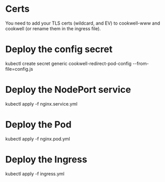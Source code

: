 # Certs
You need to add your TLS certs (wildcard, and EV) to cookwell-www and cookwell (or rename them in the ingress file).

# Deploy the config secret
kubectl create secret generic cookwell-redirect-pod-config --from-file=config.js

# Deploy the NodePort service
kubectl apply -f nginx.service.yml

# Deploy the Pod
kubectl apply -f nginx.pod.yml

# Deploy the Ingress
kubectl apply -f ingress.yml
